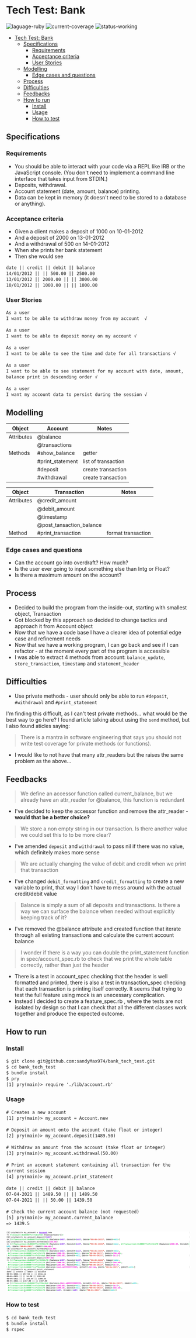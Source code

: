 # Tech Test: Bank 
![laguage-ruby](https://img.shields.io/badge/Language-ruby%202.6.5-red)
![current-coverage](https://img.shields.io/badge/Current%20coverage-98.2%25-brightgreen)
![status-working](https://img.shields.io/badge/Status-working-green)

- [Tech Test: Bank](#tech-test-bank)
  - [Specifications](#specifications)
    - [Requirements](#requirements)
    - [Acceptance criteria](#acceptance-criteria)
    - [User Stories](#user-stories)
  - [Modelling](#modelling)
    - [Edge cases and questions](#edge-cases-and-questions)
  - [Process](#process)
  - [Difficulties](#difficulties)
  - [Feedbacks](#feedbacks)
  - [How to run](#how-to-run)
    - [Install](#install)
    - [Usage](#usage)
    - [How to test](#how-to-test)

## Specifications

### Requirements

* You should be able to interact with your code via a REPL like IRB or the JavaScript console. (You don't need to implement a command line interface that takes input from STDIN.)
* Deposits, withdrawal.
* Account statement (date, amount, balance) printing.
* Data can be kept in memory (it doesn't need to be stored to a database or anything).

### Acceptance criteria

* Given a client makes a deposit of 1000 on 10-01-2012
* And a deposit of 2000 on 13-01-2012
* And a withdrawal of 500 on 14-01-2012
* When she prints her bank statement
* Then she would see
```
date || credit || debit || balance
14/01/2012 || || 500.00 || 2500.00
13/01/2012 || 2000.00 || || 3000.00
10/01/2012 || 1000.00 || || 1000.00
```

### User Stories

```
As a user
I want to be able to withdraw money from my account  √

As a user
I want to be able to deposit money on my account √

As a user
I want to be able to see the time and date for all transactions √

As a user
I want to be able to see statement for my account with date, amount, balance print in descending order √

As a user
I want my account data to persist during the session √
```

## Modelling 

| Object     | Account          | Notes               |
| ---------- | ---------------- | ------------------- |
| Attributes | @balance         |                     | √
|            | @transactions    |                     | √
| Methods    | #show_balance    | getter              | √
|            | #print_statement | list of transaction | √
|            | #deposit         | create transaction  | √
|            | #withdrawal      | create transaction  | √

| Object     | Transaction              | Notes |
| ---------- | ------------------------ | ----- |
| Attributes | @credit_amount           |       | √
|            | @debit_amount            |       | √
|            | @timestamp               |       | √
|            | @post_tansaction_balance |       | √
| Method     | #print_transaction       | format transaction | √

### Edge cases and questions
* Can the account go into overdraft? How much?
* Is the user ever going to input something else than Intg or Float?
* Is there a maximum amount on the account?

## Process

* Decided to build the program from the inside-out, starting with smallest object, Transaction
* Got blocked by this approach so decided to change tactics and approach it from Account object
* Now that we have a code base I have a clearer idea of potential edge case and refinement needs
* Now that we have a working program, I can go back and see if I can refactor - at the moment every part of the program is accessible
* I was able to extract 4 methods from account: `balance_update`, `store_transaction`, `timestamp` and `statement_header`

## Difficulties

* Use private methods - user should only be able to run `#deposit`, `#withdrawal` and `#print_statement`

I'm finding this difficult, as I can't test private methods... what would be the best way to go here? I found article talking about using the `send` method, but I also found aticles saying: 
> There is a mantra in software engineering that says you should not write test coverage for private methods (or functions).

* I would like to not have that many attr_readers but the raises the same problem as the above...

## Feedbacks

> We define an accessor function called current_balance, but we already have an attr_reader for @balance, this function is redundant
* I've decided to keep the accessor function and remove the attr_reader - **would that be a better choice?**

> We store a non empty string in our transaction. Is there another value we could set this to to be more clear?
* I've amended `deposit` and `withdrawal` to pass nil if there was no value, which definitely makes more sense

> We are actually changing the value of debit and credit when we print that transaction
* I've changed `debit_formatting` and `credit_formatting` to create a new variable to print, that way I don't have to mess around with the actual credit/debit value

> Balance is simply a sum of all deposits and transactions. Is there a way we can surface the balance when needed without explicitly keeping track of it?
* I've removed the @balance attribute and created function that iterate through all existing transactions and calculate the current account balance

> I wonder if there is a way you can double the print_statement function in spec/account_spec.rb to check that we print the whole table correctly, rather than just the header
* There is a test in account_spec checking that the header is well formatted and printed, there is also a test in transaction_spec checking that each transaction is printing itself correctly. It seems that trying to test the full feature using mock is an unecessary complication. 
* Instead I decided to create a feature_spec.rb , where the tests are not isolated by design so that I can check that all the different classes work together and produce the expected outcome.

## How to run

### Install
```
$ git clone git@github.com:sandyMax974/bank_tech_test.git
$ cd bank_tech_test
$ bundle install
$ pry
[1] pry(main)> require './lib/account.rb'
```

### Usage
```
# Creates a new account
[1] pry(main)> my_account = Account.new

# Deposit an amount onto the account (take float or integer)
[2] pry(main)> my_account.deposit(1489.50)

# Withdraw an amount from the account (take float or integer)
[3] pry(main)> my_account.withdrawal(50.00)

# Print an account statement containing all transaction for the current session 
[4] pry(main)> my_account.print_statement

date || credit || debit || balance
07-04-2021 || 1489.50 || || 1489.50
07-04-2021 || || 50.00 || 1439.50

# Check the current account balance (not requested)
[5] pry(main)> my_account.current_balance
=> 1439.5
```

![programm](https://github.com/sandyMax974/bank_tech_test/blob/main/images/Screenshot%202021-04-08%20at%2015.58.50.png)

### How to test
```
$ cd bank_tech_test
$ bundle install
$ rspec
```
